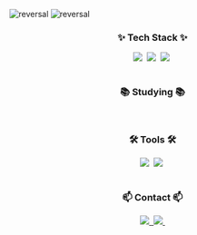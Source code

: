 
<!--타이틀 부분-->
![reversal](https://capsule-render.vercel.app/api?type=transparent&text=%20Welcome%20to&fontAlign=50&fontSize=80&theme=radical)
![reversal](https://capsule-render.vercel.app/api?type=transparent&text=%20Hellobot99's%20Github&fontAlign=50&fontSize=40&theme=radical)
<div align="center">

</div>

<!--내용 부분-->
<h3 align="center">✨ Tech Stack ✨</h3>
<div align="center">
  <img src="https://img.shields.io/badge/C-20232a.svg?style=for-the-badge&logo=C&logoColor=A8B9CC" />&nbsp
  <img src="https://img.shields.io/badge/C++-F7DF1E.svg?style=for-the-badge&logo=cplusplus&logoColor=00599C" />&nbsp
  <img src="https://img.shields.io/badge/JAVA-E34F26.svg?style=for-the-badge&logo=openjdk&logoColor=000000" />&nbsp
</div>

<br>

<h3 align="center">📚 Studying 📚</h3>
<div align="center">
  
</div>

<br>

<h3 align="center">🛠 Tools 🛠</h3>
<div align="center">
  <img src="https://img.shields.io/badge/git-F05033.svg?style=for-the-badge&logo=git&logoColor=white" />&nbsp
  <img src="https://img.shields.io/badge/github-181717.svg?style=for-the-badge&logo=github&logoColor=white" />&nbsp  
</div>

<br>

<h3 align="center">📫 Contact 📫</h3>
<div align="center">
  <a href="mailto:ktj4060@gmail.com">
    <img src="https://img.shields.io/badge/ktj4060@gmail.com-D14836?style=for-the-badge&logo=gmail&logoColor=white"/>&nbsp
  </a>
  <a href="mailto:ktj4060@gnaver.com">
    <img src="https://img.shields.io/badge/ktj4060@naver.com-03C75A?style=for-the-badge&logo=naver&logoColor=white"/>&nbsp
  </a>
</div>





<!--
**Hellobot99/Hellobot99** is a ✨ _special_ ✨ repository because its `README.md` (this file) appears on your GitHub profile.

Here are some ideas to get you started:

- 🔭 I’m currently working on ...
- 🌱 I’m currently learning ...
- 👯 I’m looking to collaborate on ...
- 🤔 I’m looking for help with ...
- 💬 Ask me about ...
- 📫 How to reach me: ...
- 😄 Pronouns: ...
- ⚡ Fun fact: ...
-->
